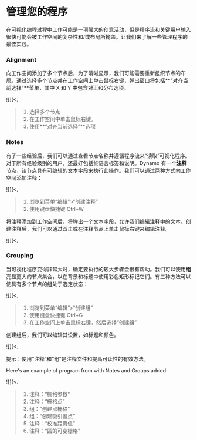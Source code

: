 # 管理您的程序

在可视化编程过程中工作可能是一项强大的创意活动，但是程序流和关键用户输入很快可能会被工作空间的复杂性和/或布局所掩盖。让我们来了解一些管理程序的最佳实践。

### Alignment&#x20;

向工作空间添加了多个节点后，为了清晰显示，我们可能需要重新组织节点的布局。通过选择多个节点并在工作空间上单击鼠标右键，弹出窗口将包括**“对齐当前选择”**菜单，其中 X 和 Y 中包含对正和分布选项。

![](<.

> 1. 选择多个节点
> 2. 在工作空间中单击鼠标右键。
> 3. 使用**“对齐当前选择”**选项

### Notes&#x20;

有了一些经验后，我们可以通过查看节点名称并遵循程序流来“读取”可视化程序。对于所有经验级别的用户，还最好包括纯语言标签和说明。Dynamo 有一个**注释**节点，该节点具有可编辑的文本字段来执行此操作。我们可以通过两种方式向工作空间添加注释：

![](<.

> 1. 浏览到菜单“编辑”>“创建注释”
> 2. 使用键盘快捷键 Ctrl+W

将注释添加到工作空间后，将弹出一个文本字段，允许我们编辑注释中的文本。创建注释后，我们可以通过双击或在注释节点上单击鼠标右键来编辑注释。

![](<.

### Grouping&#x20;

当可视化程序变得非常大时，确定要执行的较大步骤会很有帮助。我们可以使用**组**亮显更大的节点集合，以在背景和标题中使用彩色矩形标记它们。有三种方法可以使具有多个节点的组处于选定状态：

![](<.

> 1. 浏览到菜单“编辑”>“创建组”
> 2. 使用键盘快捷键 Ctrl+G
> 3. 在工作空间上单击鼠标右键，然后选择“创建组”

创建组后，我们可以编辑其设置，如标题和颜色。&#x20;

![](<.

提示：使用“注释”和“组”是注释文件和提高可读性的有效方法。


Here's an example of program from with Notes and Groups added:

![](<.

> 1. 注释：“栅格参数”
> 2. 注释：“栅格点”
> 3. 组：“创建点栅格”
> 4. 组：“创建吸引器点”
> 5. 注释：“校准距离值”
> 6. 注释：“圆的可变栅格”
